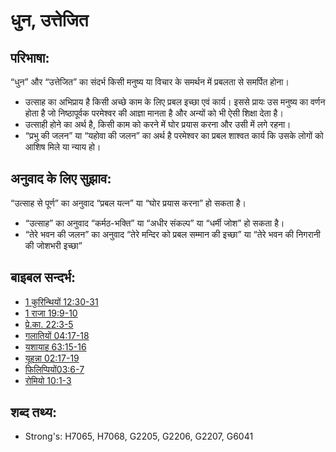 # धुन, उत्तेजित #

## परिभाषा: ##

“धुन” और “उत्तेजित” का संदर्भ किसी मनुष्य या विचार के समर्थन में प्रबलता से समर्पित होना।

* उत्साह का अभिप्राय है किसी अच्छे काम के लिए प्रबल इच्छा एवं कार्य। इससे प्रायः उस मनुष्य का वर्णन होता है जो निष्ठापूर्वक परमेश्वर की आज्ञा मानता है और अन्यों को भी ऐसी शिक्षा देता है।
* उत्साही होने का अर्थ है, किसी काम को करने में घोर प्रयास करना और उसी में लगे रहना। 
* “प्रभु की जलन” या “यहोवा की जलन” का अर्थ है परमेश्वर का प्रबल शाश्वत कार्य कि उसके लोगों को आशिष मिले या न्याय हो।

## अनुवाद के लिए सुझाव: ##

“उत्साह से पूर्ण” का अनुवाद “प्रबल यत्न” या “घोर प्रयास करना” हो सकता है।

* “उत्साह” का अनुवाद “कर्मठ-भक्ति” या “अधीर संकल्प” या “धर्मी जोश” हो सकता है।
* “तेरे भवन की जलन” का अनुवाद “तेरे मन्दिर को प्रबल सम्मान की इच्छा” या “तेरे भवन की निगरानी की जोशभरी इच्छा”

## बाइबल सन्दर्भ: ##

* [1 कुरिन्थियों 12:30-31](rc://hi/tn/help/1co/12/30)
* [1 राजा 19:9-10](rc://hi/tn/help/1ki/19/09)
* [प्रे.का. 22:3-5](rc://hi/tn/help/act/22/03)
* [गलातियों 04:17-18](rc://hi/tn/help/gal/04/17)
* [यशायाह 63:15-16](rc://hi/tn/help/isa/63/15)
* [यूहन्ना 02:17-19](rc://hi/tn/help/jhn/02/17)
* [फिलिप्पियों03:6-7](rc://hi/tn/help/php/03/06)
* [रोमियो 10:1-3](rc://hi/tn/help/rom/10/01)

## शब्द तथ्य: ##

* Strong's: H7065, H7068, G2205, G2206, G2207, G6041
